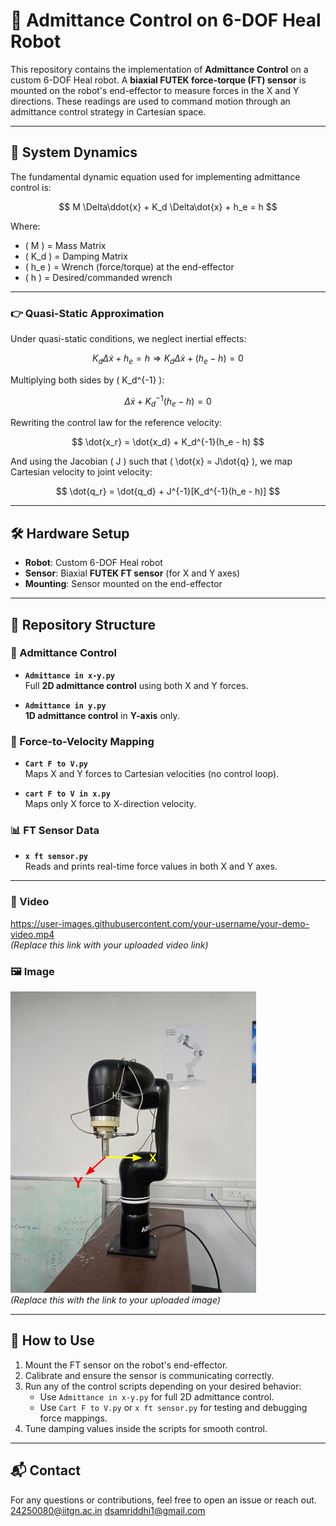 

# 🤖 Admittance Control on 6-DOF Heal Robot

This repository contains the implementation of **Admittance Control** on a custom 6-DOF Heal robot. A **biaxial FUTEK force-torque (FT) sensor** is mounted on the robot's end-effector to measure forces in the X and Y directions. These readings are used to command motion through an admittance control strategy in Cartesian space.

---

## 📌 System Dynamics

The fundamental dynamic equation used for implementing admittance control is:

$$
M \Delta\ddot{x} + K_d \Delta\dot{x} + h_e = h
$$

Where:
- \( M \) = Mass Matrix  
- \( K_d \) = Damping Matrix  
- \( h_e \) = Wrench (force/torque) at the end-effector  
- \( h \) = Desired/commanded wrench  

---

### 👉 Quasi-Static Approximation

Under quasi-static conditions, we neglect inertial effects:

$$
K_d \Delta\dot{x} + h_e = h  
\Rightarrow K_d \Delta\dot{x} + (h_e - h) = 0
$$

Multiplying both sides by \( K_d^{-1} \):

$$
\Delta\dot{x} + K_d^{-1}(h_e - h) = 0
$$

Rewriting the control law for the reference velocity:

$$
\dot{x_r} = \dot{x_d} + K_d^{-1}(h_e - h)
$$

And using the Jacobian \( J \) such that \( \dot{x} = J\dot{q} \), we map Cartesian velocity to joint velocity:

$$
\dot{q_r} = \dot{q_d} + J^{-1}[K_d^{-1}(h_e - h)]
$$

---

## 🛠️ Hardware Setup

- **Robot**: Custom 6-DOF Heal robot
- **Sensor**: Biaxial **FUTEK FT sensor** (for X and Y axes)
- **Mounting**: Sensor mounted on the end-effector

---

## 📂 Repository Structure

### 🔁 Admittance Control

- **`Admittance in x-y.py`**  
  Full **2D admittance control** using both X and Y forces.

- **`Admittance in y.py`**  
  **1D admittance control** in **Y-axis** only.

### 🔄 Force-to-Velocity Mapping

- **`Cart F to V.py`**  
  Maps X and Y forces to Cartesian velocities (no control loop).

- **`cart F to V in x.py`**  
  Maps only X force to X-direction velocity.

### 📊 FT Sensor Data

- **`x ft sensor.py`**  
  Reads and prints real-time force values in both X and Y axes.

---


### 🎥 Video

https://user-images.githubusercontent.com/your-username/your-demo-video.mp4  
*(Replace this link with your uploaded video link)*

### 🖼️ Image

![Heal Robot with FT Sensor](media/FT%20sesor%20mounted%20on%20heal.png)  
*(Replace this with the link to your uploaded image)*

---

## 🚀 How to Use

1. Mount the FT sensor on the robot's end-effector.
2. Calibrate and ensure the sensor is communicating correctly.
3. Run any of the control scripts depending on your desired behavior:
   - Use `Admittance in x-y.py` for full 2D admittance control.
   - Use `Cart F to V.py` or `x ft sensor.py` for testing and debugging force mappings.
4. Tune damping values inside the scripts for smooth control.

---

## 📬 Contact

For any questions or contributions, feel free to open an issue or reach out.
24250080@iitgn.ac.in
dsamriddhi1@gmail.com


